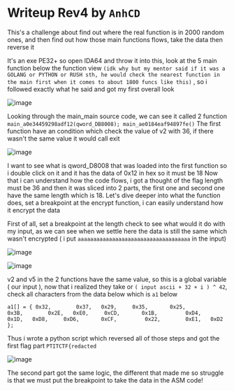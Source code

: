 # Writeup Rev4 by `AnhCD`
This's a challenge about find out where the real function is in 2000 random ones, and then find out how those main functions flows, take the data then reverse it

It's an exe PE32+ so open IDA64 and throw it into this, look at the 5 main function below the function view `(idk why but my mentor said if it was a GOLANG or PYTHON or RUSH sth, he would check the nearest function in the main first when it comes to about 1800 funcs like this)` , so i followed exactly what he said and got my first overall look

![image](https://github.com/user-attachments/assets/4564497e-1778-4383-8cb1-d468255e7077)

Looking through the main_main source code, we can see it called 2 function 
```  main_a0e34459298adf12(qword_DB8008); main_ae0184eaf94897fe() ```
The first function have an condition which check the value of v2 with 36, if there wasn't the same value it would call exit

![image](https://github.com/user-attachments/assets/26768c97-e59b-4cc9-ac8b-a63f4db4233b)

I want to see what is qword_D8008 that was loaded into the first function so i double click on it and it has the data of 0x12 in hex so it must be 18
Now that i can understand how the code flows, i got a thought of the flag length must be 36 and then it was sliced into 2 parts, the first one and second one have the same length which is 18.
Let's dive deeper into what the function does, set a breakpoint at the encrypt function, i can easily understand how it encrypt the data

First of all, set a breakpoint at the length check to see what would it do with my input, as we can see when we settle here the data is still the same which wasn't encrypted ( i put `aaaaaaaaaaaaaaaaaaaaaaaaaaaaaaaaaaaa` in the input)

![image](https://github.com/user-attachments/assets/af641544-ac2d-40d2-8d11-2a1caa3ed76a)

![image](https://github.com/user-attachments/assets/60180cce-a988-4d36-836d-275612353950)

v2 and v5 in the 2 functions have the same value, so this is a global variable ( our input ), now that i realized they take or `( input ascii + 32 + i ) ^ 42`, check all characters from the data below which is `a1` below

`a1[] =
{
  0x32,        0x37,  
        0x29,    
      0x35,      
    0x25,        
  0x3B,        0x2E,  
        0xE0,    
      0xCD,      
    0x1B,        
  0xD4,        0x1D,  
        0xD8,    
      0xD6,      
    0xCF,        
  0x22,        0xE1,  
        0xD2
};`

Thus i wrote a python script which reversed all of those steps and got the first flag part `PTITCTF{redacted`

![image](https://github.com/user-attachments/assets/6e175242-bad0-46f4-82e0-13375afef3f3)

The second part got the same logic, the different that made me so struggle is that we must put the breakpoint to take the data in the ASM code!
